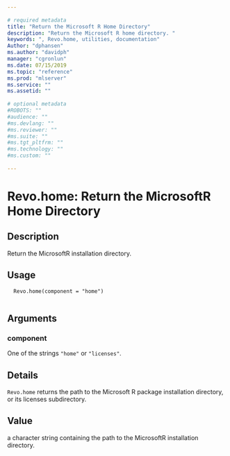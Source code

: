 ```yaml
--- 
 
# required metadata 
title: "Return the Microsoft R Home Directory" 
description: "Return the Microsoft R home directory. " 
keywords: ", Revo.home, utilities, documentation" 
Author: "dphansen"
ms.author: "davidph" 
manager: "cgronlun" 
ms.date: 07/15/2019
ms.topic: "reference" 
ms.prod: "mlserver" 
ms.service: "" 
ms.assetid: "" 
 
# optional metadata 
#ROBOTS: "" 
#audience: "" 
#ms.devlang: "" 
#ms.reviewer: "" 
#ms.suite: "" 
#ms.tgt_pltfrm: "" 
#ms.technology: "" 
#ms.custom: "" 
 
--- 
```

 
 
 
 # Revo.home: Return the MicrosoftR Home Directory 
 ## Description
 Return the MicrosoftR installation directory.
 
 
 ## Usage

```   
  Revo.home(component = "home")
 
```
 
 
 ## Arguments

   
    
 ### component
 One of the strings `"home"` or `"licenses"`.  
  
 
 
 ## Details
 
`Revo.home` returns the path to the Microsoft R package installation directory, or its licenses subdirectory. 
 
 
 ## Value
 
a character string containing the path to the
MicrosoftR installation directory. 
 
 
 
 
 

